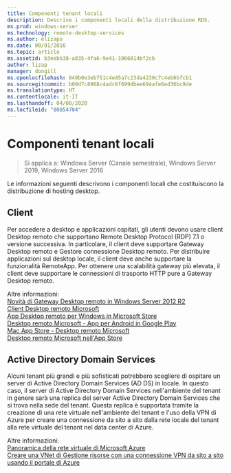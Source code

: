 ```yaml
---
title: Componenti tenant locali
description: Descrive i componenti locali della distribuzione RDS.
ms.prod: windows-server
ms.technology: remote-desktop-services
ms.author: elizapo
ms.date: 08/01/2016
ms.topic: article
ms.assetid: b3eebb38-a835-4fa6-9e41-1966014bf2cb
author: lizap
manager: dongill
ms.openlocfilehash: 849b0e3eb751c4e45a7c23da4230c7c4eb6bfcb1
ms.sourcegitcommit: b00d7c8968c4adc8f699dbee694afe6ed36bc9de
ms.translationtype: HT
ms.contentlocale: it-IT
ms.lasthandoff: 04/08/2020
ms.locfileid: "80854704"
---
```

# <a name="tenant-on-premises-components"></a>Componenti tenant locali

>Si applica a: Windows Server (Canale semestrale), Windows Server 2019, Windows Server 2016

Le informazioni seguenti descrivono i componenti locali che costituiscono la distribuzione di hosting desktop.  
  
##  <a name="clients"></a>Client  
Per accedere a desktop e applicazioni ospitati, gli utenti devono usare client Desktop remoto che supportano Remote Desktop Protocol (RDP) 7.1 o versione successiva. In particolare, il client deve supportare Gateway Desktop remoto e Gestore connessione Desktop remoto. Per distribuire applicazioni sul desktop locale, il client deve anche supportare la funzionalità RemoteApp. Per ottenere una scalabilità gateway più elevata, il client deve supportare le connessioni di trasporto HTTP pure a Gateway Desktop remoto.  
  
Altre informazioni:  
[Novità di Gateway Desktop remoto in Windows Server 2012 R2](https://blogs.technet.microsoft.com/enterprisemobility/2013/03/14/whats-new-in-windows-server-2012-remote-desktop-gateway/#transport)  
[Client Desktop remoto Microsoft](https://technet.microsoft.com/library/dn473009.aspx)  
[App Desktop remoto per Windows in Microsoft Store](https://apps.microsoft.com/windows/app/remote-desktop/051f560e-5e9b-4dad-8b2e-fa5e0b05a480)  
[Desktop remoto Microsoft - App per Android in Google Play](https://play.google.com/store/apps/details?id=com.microsoft.rdc.android)  
[Mac App Store - Desktop remoto Microsoft](https://itunes.apple.com/app/microsoft-remote-desktop/id715768417?mt=12)  
[Desktop remoto Microsoft nell'App Store](https://itunes.apple.com/app/microsoft-remote-desktop/id714464092?mt=8)  
  
##  <a name="active-directory-domain-services"></a>Active Directory Domain Services  
Alcuni tenant più grandi e più sofisticati potrebbero scegliere di ospitare un server di Active Directory Domain Services (AD DS) in locale. In questo caso, il server di Active Directory Domain Services nell'ambiente del tenant in genere sarà una replica del server Active Directory Domain Services che si trova nella sede del tenant. Questa replica è supportata tramite la creazione di una rete virtuale nell'ambiente del tenant e l'uso della VPN di Azure per creare una connessione da sito a sito dalla rete locale del tenant alla rete virtuale del tenant nel data center di Azure.  
  
Altre informazioni:  
[Panoramica della rete virtuale di Microsoft Azure](https://azure.microsoft.com/documentation/articles/virtual-networks-overview/)  
[Creare una VNet di Gestione risorse con una connessione VPN da sito a sito usando il portale di Azure](https://azure.microsoft.com/documentation/articles/vpn-gateway-howto-site-to-site-resource-manager-portal/)  


